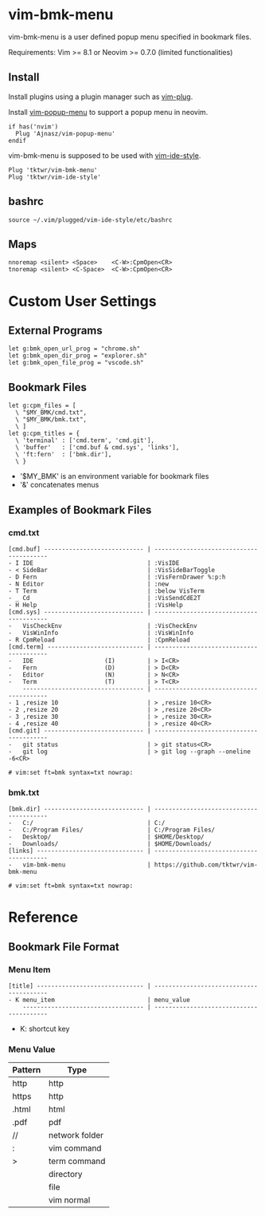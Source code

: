 # vim-bmk-menu

vim-bmk-menu is a user defined popup menu specified in bookmark files.

Requirements: Vim >= 8.1 or Neovim >= 0.7.0 (limited functionalities)

## Install

Install plugins using a plugin manager such as
[vim-plug](https://github.com/junegunn/vim-plug).

Install
[vim-popup-menu](https://github.com/Ajnasz/vim-popup-menu)
to support a popup menu in neovim.
~~~
if has('nvim')
  Plug 'Ajnasz/vim-popup-menu'
endif
~~~

vim-bmk-menu is supposed to be used with
[vim-ide-style](https://github.com/tktwr/vim-ide-style).
~~~
Plug 'tktwr/vim-bmk-menu'
Plug 'tktwr/vim-ide-style'
~~~

## bashrc

~~~
source ~/.vim/plugged/vim-ide-style/etc/bashrc
~~~

## Maps

~~~
nnoremap <silent> <Space>    <C-W>:CpmOpen<CR>
tnoremap <silent> <C-Space>  <C-W>:CpmOpen<CR>
~~~

# Custom User Settings

## External Programs
~~~
let g:bmk_open_url_prog = "chrome.sh"
let g:bmk_open_dir_prog = "explorer.sh"
let g:bmk_open_file_prog = "vscode.sh"
~~~

## Bookmark Files
~~~
let g:cpm_files = [
  \ "$MY_BMK/cmd.txt",
  \ "$MY_BMK/bmk.txt",
  \ ]
let g:cpm_titles = {
  \ 'terminal' : ['cmd.term', 'cmd.git'],
  \ 'buffer'   : ['cmd.buf & cmd.sys', 'links'],
  \ 'ft:fern'  : ['bmk.dir'],
  \ }
~~~

- '$MY_BMK' is an environment variable for bookmark files
- '&' concatenates menus

## Examples of Bookmark Files

### cmd.txt
~~~
[cmd.buf] ---------------------------- | ----------------------------------------
- I IDE                                | :VisIDE
- < SideBar                            | :VisSideBarToggle
- D Fern                               | :VisFernDrawer %:p:h
- N Editor                             | :new
- T Term                               | :below VisTerm
- _ Cd                                 | :VisSendCdE2T
- H Help                               | :VisHelp
[cmd.sys] ---------------------------- | ----------------------------------------
-   VisCheckEnv                        | :VisCheckEnv
-   VisWinInfo                         | :VisWinInfo
- R CpmReload                          | :CpmReload
[cmd.term] --------------------------- | ----------------------------------------
-   IDE                    (I)         | > I<CR>
-   Fern                   (D)         | > D<CR>
-   Editor                 (N)         | > N<CR>
-   Term                   (T)         | > T<CR>
    ---------------------------------- | ----------------------------------------
- 1 ,resize 10                         | > ,resize 10<CR>
- 2 ,resize 20                         | > ,resize 20<CR>
- 3 ,resize 30                         | > ,resize 30<CR>
- 4 ,resize 40                         | > ,resize 40<CR>
[cmd.git] ---------------------------- | ----------------------------------------
-   git status                         | > git status<CR>
-   git log                            | > git log --graph --oneline -6<CR>

# vim:set ft=bmk syntax=txt nowrap:
~~~

### bmk.txt
~~~
[bmk.dir] ---------------------------- | ----------------------------------------
-   C:/                                | C:/
-   C:/Program Files/                  | C:/Program Files/
-   Desktop/                           | $HOME/Desktop/
-   Downloads/                         | $HOME/Downloads/
[links] ------------------------------ | ----------------------------------------
-   vim-bmk-menu                       | https://github.com/tktwr/vim-bmk-menu

# vim:set ft=bmk syntax=txt nowrap:
~~~

# Reference

## Bookmark File Format

### Menu Item
~~~
[title] ------------------------------ | ----------------------------------------
- K menu_item                          | menu_value
    ---------------------------------- | ----------------------------------------
~~~

- K: shortcut key

### Menu Value

| Pattern | Type           |
| ---     | ---            |
| http    | http           |
| https   | http           |
| .html   | html           |
| .pdf    | pdf            |
| //      | network folder |
| :       | vim command    |
| >       | term command   |
|         | directory      |
|         | file           |
|         | vim normal     |

